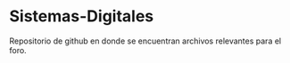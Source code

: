 # Sistemas-Digitales
Repositorio de github en donde se encuentran archivos relevantes para el foro.
